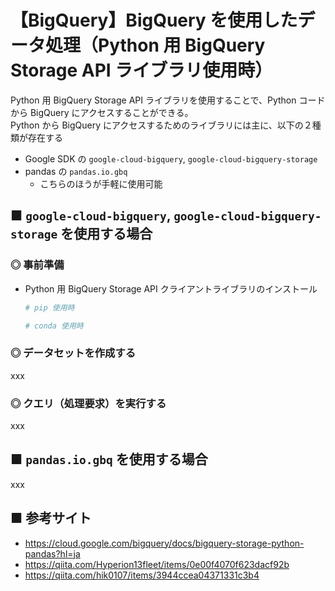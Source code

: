 # 【BigQuery】BigQuery を使用したデータ処理（Python 用 BigQuery Storage API ライブラリ使用時）
Python 用 BigQuery Storage API ライブラリを使用することで、Python コードから BigQuery にアクセスすることができる。<br>
Python から BigQuery にアクセスするためのライブラリには主に、以下の２種類が存在する

- Google SDK の `google-cloud-bigquery`, `google-cloud-bigquery-storage`
- pandas の `pandas.io.gbq`
    - こちらのほうが手軽に使用可能

## ■ `google-cloud-bigquery`, `google-cloud-bigquery-storage` を使用する場合

### ◎ 事前準備
- Python 用 BigQuery Storage API クライアントライブラリのインストール
    ```sh
    # pip 使用時

    ```

    ```sh
    # conda 使用時
    ```

### ◎ データセットを作成する
xxx

### ◎ クエリ（処理要求）を実行する
xxx

## ■ `pandas.io.gbq` を使用する場合
xxx

## ■ 参考サイト
- https://cloud.google.com/bigquery/docs/bigquery-storage-python-pandas?hl=ja
- https://qiita.com/Hyperion13fleet/items/0e00f4070f623dacf92b
- https://qiita.com/hik0107/items/3944ccea04371331c3b4